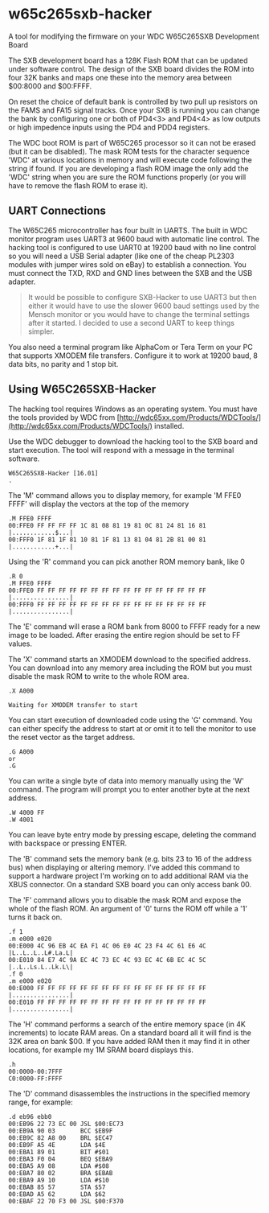 # w65c265sxb-hacker
A tool for modifying the firmware on your WDC W65C265SXB Development Board

The SXB development board has a 128K Flash ROM that can be updated under
software control. The design of the SXB board divides the ROM into four 32K
banks and maps one these into the memory area between $00:8000 and $00:FFFF.

On reset the choice of default bank is controlled by two pull up resistors
on the FAMS and FA15 signal tracks. Once your SXB is running you can change
the bank by configuring one or both of PD4<3> and PD4<4> as low outputs or
high impedence inputs using the PD4 and PDD4 registers.

The WDC boot ROM is part of W65C265 processor so it can not be erased (but it
can be disabled). The mask ROM tests for the character sequence 'WDC' at various
locations in memory and will execute code following the string if found. If you
are developing a flash ROM image the only add the 'WDC' string when you are sure
the ROM functions properly (or you will have to remove the flash ROM to erase
it).

## UART Connections

The W65C265 microcontroller has four built in UARTS. The built in WDC monitor
program uses UART3 at 9600 baud with automatic line control. The hacking tool
is configured to use UART0 at 19200 baud with no line control so you will need
a USB Serial adapter (like one of the cheap PL2303 modules with jumper wires
sold on eBay) to establish a connection. You must connect the TXD, RXD and
GND lines between the SXB and the USB adapter.

> It would be possible to configure SXB-Hacker to use UART3 but then either
> it would have to use the slower 9600 baud settings used by the Mensch monitor
> or you would have to change the terminal settings after it started. I decided
> to use a second UART to keep things simpler.

You also need a terminal program like AlphaCom or Tera Term on your PC that
supports XMODEM file transfers. Configure it to work at 19200 baud, 8 data
bits, no parity and 1 stop bit.

## Using W65C265SXB-Hacker

The hacking tool requires Windows as an operating system. You must have the 
tools provided by WDC from
[http://wdc65xx.com/Products/WDCTools/](http://wdc65xx.com/Products/WDCTools/)
installed.

Use the WDC debugger to download the hacking tool to the SXB board and start
execution. The tool will respond with a message in the terminal software.

```
W65C265SXB-Hacker [16.01]
.
```
The 'M' command allows you to display memory, for example 'M FFE0 FFFF' will
display the vectors at the top of the memory
```
.M FFE0 FFFF
00:FFE0 FF FF FF FF 1C 81 08 81 19 81 0C 81 24 81 16 81 |............$...|
00:FFF0 1F 81 1F 81 10 81 1F 81 13 81 04 81 2B 81 00 81 |............+...|
```
Using the 'R' command you can pick another ROM memory bank, like 0
```
.R 0
.M FFE0 FFFF
00:FFE0 FF FF FF FF FF FF FF FF FF FF FF FF FF FF FF FF |................|
00:FFF0 FF FF FF FF FF FF FF FF FF FF FF FF FF FF FF FF |................|
```
The 'E' command will erase a ROM bank from 8000 to FFFF ready for a new
image to be loaded. After erasing the entire region should be set to FF
values.

The 'X' command starts an XMODEM download to the specified address. You can
download into any memory area including the ROM but you must disable the
mask ROM to write to the whole ROM area.
```
.X A000

Waiting for XMODEM transfer to start
```
You can start execution of downloaded code using the 'G' command. You can
either specify the address to start at or omit it to tell the monitor to
use the reset vector as the target address.
```
.G A000
or
.G
```
You can write a single byte of data  into memory manually using the 'W' command.
The program will prompt you to enter another byte at the next address.
```
.W 4000 FF
.W 4001
```
You can leave byte entry mode by pressing escape, deleting the command with
backspace or pressing ENTER.

The 'B' command sets the memory bank (e.g. bits 23 to 16 of the address bus)
when displaying or altering memory. I've added this command to support a
hardware project I'm working on to add additional RAM via the XBUS connector.
On a standard SXB board you can only access bank 00.

The 'F' command allows you to disable the mask ROM and expose the whole of
the flash ROM. An argument of '0' turns the ROM off while a '1' turns it back
on.
```
.f 1
.m e000 e020
00:E000 4C 96 EB 4C EA F1 4C 06 E0 4C 23 F4 4C 61 E6 4C |L..L..L..L#.La.L|
00:E010 84 E7 4C 9A EC 4C 73 EC 4C 93 EC 4C 6B EC 4C 5C |..L..Ls.L..Lk.L\|
.f 0
.m e000 e020
00:E000 FF FF FF FF FF FF FF FF FF FF FF FF FF FF FF FF |................|
00:E010 FF FF FF FF FF FF FF FF FF FF FF FF FF FF FF FF |................|
```

The 'H' command performs a search of the entire memory space (in 4K increments)
to locate RAM areas. On a standard board all it will find is the 32K area on
bank $00. If you have added RAM then it may find it in other locations, for
example my 1M SRAM board displays this.
```
.h
00:0000-00:7FFF
C0:0000-FF:FFFF
```

The 'D' command disassembles the instructions in the specified memory range,
for example:
```
.d eb96 ebb0
00:EB96 22 73 EC 00 JSL $00:EC73
00:EB9A 90 03       BCC $EB9F
00:EB9C 82 A8 00    BRL $EC47
00:EB9F A5 4E       LDA $4E
00:EBA1 89 01       BIT #$01
00:EBA3 F0 04       BEQ $EBA9
00:EBA5 A9 08       LDA #$08
00:EBA7 80 02       BRA $EBAB
00:EBA9 A9 10       LDA #$10
00:EBAB 85 57       STA $57
00:EBAD A5 62       LDA $62
00:EBAF 22 70 F3 00 JSL $00:F370
```
